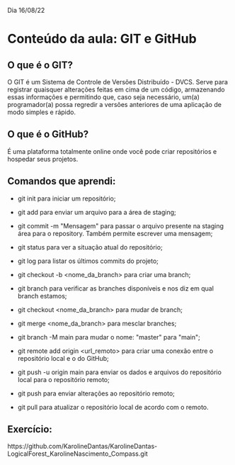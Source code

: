 Dia 16/08/22
<h1> Conteúdo da aula: GIT e GitHub </h1>

<h2> O que é o GIT? </h2>
O GIT é um Sistema de Controle de Versões Distribuído - DVCS.
Serve para registrar quaisquer alterações feitas em cima de um código, armazenando essas informações e permitindo que, caso seja necessário, um(a) programador(a) possa regredir a versões anteriores de uma aplicação de modo simples e rápido.

<h2> O que é o GitHub? </h2>
É uma plataforma totalmente online onde você pode criar repositórios e hospedar seus projetos.

<h2> Comandos que aprendi: </h2>

- git init para iniciar um repositório;

- git add para enviar um arquivo para a área de staging;

- git commit -m "Mensagem" para passar o arquivo presente na staging área para o repository. Também permite escrever uma mensagem;

- git status para ver a situação atual do repositório;

- git log para listar os últimos commits do projeto;

- git checkout -b <nome_da_branch> para criar uma branch;

- git branch para verificar as branches disponíveis e nos diz em qual branch estamos;

- git checkout <nome_da_branch> para mudar de branch;

- git merge <nome_da_branch> para mesclar branches;

- git branch -M main para mudar o nome: "master" para "main";

- git remote add origin <url_remoto> para criar uma conexão entre o repositório local e o do GitHub;

- git push -u origin main para enviar os dados e arquivos do repositório local para o repositório remoto;

- git push para enviar alterações ao repositório remoto;

- git pull para atualizar o repositório local de acordo com o remoto.


<h2> Exercício: </h2> https://github.com/KarolineDantas/KarolineDantas-LogicalForest_KarolineNascimento_Compass.git
